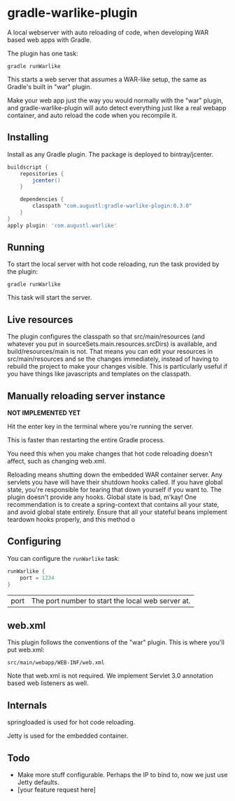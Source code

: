 # gradle-warlike-plugin

A local webserver with auto reloading of code, when developing WAR based web apps with Gradle.

The plugin has one task:

`gradle runWarlike`

This starts a web server that assumes a WAR-like setup, the same as Gradle's built in "war" plugin.

Make your web app just the way you would normally with the "war" plugin, and gradle-warlike-plugin will auto detect everything just like a real webapp container, and auto reload the code when you recompile it.

## Installing

Install as any Gradle plugin. The package is deployed to bintray/jcenter.

```groovy
buildscript {
    repositories {
        jcenter()
    }

    dependencies {
        classpath "com.augustl:gradle-warlike-plugin:0.3.0"
    }
}
apply plugin: 'com.augustl.warlike'
```

## Running

To start the local server with hot code reloading, run the task provided by the plugin:

`gradle runWarlike`

This task will start the server.

## Live resources

The plugin configures the classpath so that src/main/resources (and whatever you put in sourceSets.main.resources.srcDirs) is available, and build/resources/main is not. That means you can edit your resources in src/main/resources and se the changes immediately, instead of having to rebuild the project to make your changes visible. This is particularly useful if you have things like javascripts and templates on the classpath.

## Manually reloading server instance

**NOT IMPLEMENTED YET**

Hit the enter key in the terminal where you're running the server.

This is faster than restarting the entire Gradle process.

You need this when you make changes that hot code reloading doesn't affect, such as changing web.xml.

Reloading means shutting down the embedded WAR container server. Any servlets you have will have their shutdown hooks called. If you have global state, you're responsible for tearing that down yourself if you want to. The plugin doesn't provide any hooks. Global state is bad, m'kay! One recommendation is to create a spring-context that contains all your state, and avoid global state entirely. Ensure that all your stateful beans implement teardown hooks properly, and this method o

## Configuring

You can configure the `runWarlike` task:

```groovy
runWarlike {
    port = 1234
}
```

<table>
  <tr>
    <td>port</td>
    <td>The port number to start the local web server at.</td>
  </tr>
</table>


## web.xml

This plugin follows the conventions of the "war" plugin. This is where you'll put web.xml:

`src/main/webapp/WEB-INF/web.xml`

Note that web.xml is not required. We implement Servlet 3.0 annotation based web listeners as well.

## Internals

springloaded is used for hot code reloading.

Jetty is used for the embedded container.

## Todo

* Make more stuff configurable. Perhaps the IP to bind to, now we just use Jetty defaults.
* [your feature request here]
